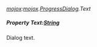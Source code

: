 _[mojox](../../modules/mojox/mojox-module.md):[mojox](../../modules/mojox/mojox-module.md).[ProgressDialog](../../modules/mojox/mojox-progressdialog.md).Text_
##### Property Text:[String](../../modules/wonkey/wonkey-types-string.md)
Dialog text.
